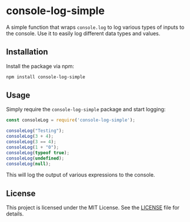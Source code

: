
# console-log-simple

A simple function that wraps `console.log` to log various types of inputs to the console. Use it to easily log different data types and values.

## Installation

Install the package via npm:

```bash
npm install console-log-simple
```

## Usage

Simply require the `console-log-simple` package and start logging:

```javascript
const consoleLog = require('console-log-simple');

consoleLog("Testing");
consoleLog(3 + 4);
consoleLog(3 == 4);
consoleLog(1 + "0");
consoleLog(typeof true);
consoleLog(undefined);
consoleLog(null);
```

This will log the output of various expressions to the console.

## License

This project is licensed under the MIT License. See the [LICENSE](./LICENSE) file for details.
